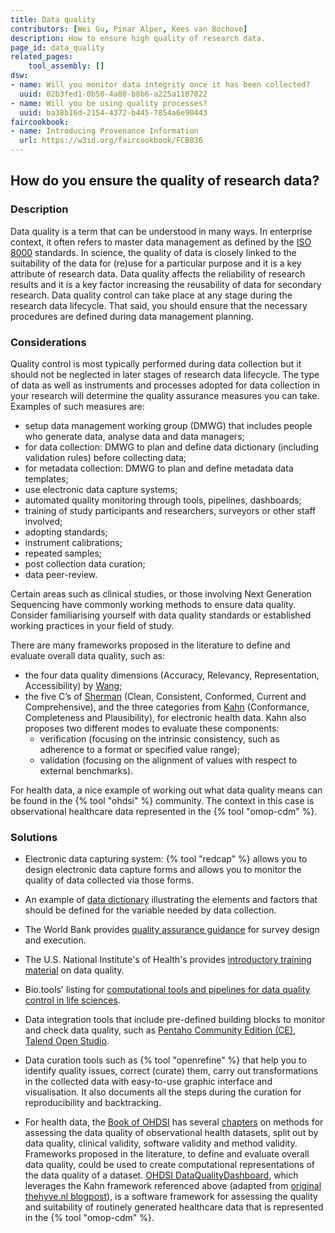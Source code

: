 ```yaml
---
title: Data quality
contributors: [Wei Gu, Pinar Alper, Kees van Bochove]
description: How to ensure high quality of research data.
page_id: data_quality
related_pages: 
    tool_assembly: []
dsw:
- name: Will you monitor data integrity once it has been collected?
  uuid: 02b3fed1-0b50-4a80-b8b6-a225a1107022
- name: Will you be using quality processes?
  uuid: ba38b16d-2154-4372-b445-7854a6e90443
faircookbook:
- name: Introducing Provenance Information
  url: https://w3id.org/faircookbook/FCB036
---
```


## How do you ensure the quality of research data?

### Description

Data quality is a term that can be understood in many ways. In enterprise context, it often refers to master data management as defined by the [ISO 8000](https://www.iso.org/standard/50798.html) standards. In science, the quality of data is closely linked to the suitability of the data for (re)use for a particular purpose and it is a key attribute of research data. Data quality affects the reliability of research results and it is a key factor increasing the reusability of data for secondary research. Data quality control can take place at any stage during the research data lifecycle. That said, you should ensure that the necessary procedures are defined during data management planning.

### Considerations

Quality control is most typically performed during data collection but it should not be neglected in later stages of research data lifecycle. The type of data as well as instruments and processes adopted for data collection in your research will determine the quality assurance measures you can take.
Examples of such measures are:

* setup data management working group (DMWG) that includes people who generate data, analyse data and data managers;
* for data collection: DMWG to plan and define data dictionary (including validation rules) before collecting data;
* for metadata collection: DMWG to plan and define metadata data templates;
* use electronic data capture systems;
* automated quality monitoring through tools, pipelines, dashboards;
* training of study participants and researchers, surveyors or other staff involved;
* adopting standards;
* instrument calibrations;
* repeated samples;
* post collection data curation;
* data peer-review.

Certain areas such as clinical studies, or those involving Next Generation Sequencing have commonly working methods to ensure data quality. Consider familiarising yourself with data quality standards or established working practices in your field of study.

There are many frameworks proposed in the literature to define and evaluate overall data quality, such as:

* the four data quality dimensions (Accuracy, Relevancy, Representation, Accessibility) by [Wang](http://www.jstor.org/stable/40398176?origin=JSTOR-pdf);
* the five C’s of [Sherman](https://doi.org/10.1016/C2012-0-06937-2) (Clean, Consistent, Conformed, Current and Comprehensive), and the three categories from [Kahn](https://dx.doi.org/10.13063/2327-9214.1244) (Conformance, Completeness and Plausibility), for electronic health data. Kahn also proposes two different modes to evaluate these components:
  * verification (focusing on the intrinsic consistency, such as adherence to a format or specified value range);
  * validation (focusing on the alignment of values with respect to external benchmarks).

For health data, a nice example of working out what data quality means can be found in the {% tool "ohdsi" %} community. The context in this case is observational healthcare data represented in the {% tool "omop-cdm" %}.

### Solutions

* Electronic data capturing system: {% tool "redcap" %} allows you to design electronic data capture forms and allows you to monitor the quality of data collected via those forms.
* An example of [data dictionary](https://webdav.lcsb.uni.lu/public/elixir/templates/Data_dictionary_example.xlsx) illustrating the elements and factors that should be defined for the variable needed by data collection.
* The World Bank provides [quality assurance guidance](https://dimewiki.worldbank.org/wiki/Data_Quality_Assurance_Plan) for survey design and execution.
* The U.S. National Institute's of Health's provides [introductory training material](https://oir.nih.gov/sites/default/files/uploads/sourcebook/documents/ethical_conduct/data_quality_management-2015_05_15.pdf) on data quality.
* Bio.tools' listing for [computational tools and pipelines for data quality control in life sciences](https://bio.tools/t?page=1&q=quality&sort=score).
* Data integration tools that include pre-defined building blocks to monitor and check data quality, such as [Pentaho Community Edition (CE)](https://wiki.pentaho.com/display/COM/Community+Edition+Downloads?desktop=true&macroName=ul), [Talend Open Studio](https://sourceforge.net/projects/talend-studio/).
* Data curation tools such as {% tool "openrefine" %} that help you to identify quality issues, correct (curate) them, carry out transformations in the collected data with easy-to-use graphic interface and visualisation. It also documents all the steps during the curation for reproducibility and backtracking.

* For health data, the [Book of OHDSI](http://book.ohdsi.org) has several [chapters](https://ohdsi.github.io/TheBookOfOhdsi/EvidenceQuality.html) on methods for assessing the data quality of observational health datasets, split out by data quality, clinical validity, software validity and method validity. Frameworks proposed in the literature, to define and evaluate overall data quality, could be used to create computational representations of the data quality of a dataset. [OHDSI DataQualityDashboard](https://github.com/OHDSI/DataQualityDashboard), which leverages the Kahn framework referenced above (adapted from [original thehyve.nl blogpost](https://www.thehyve.nl/articles/fair-data-for-machine-learning)), is a software framework for assessing the quality and suitability of routinely generated healthcare data that is represented in the {% tool "omop-cdm" %}.
